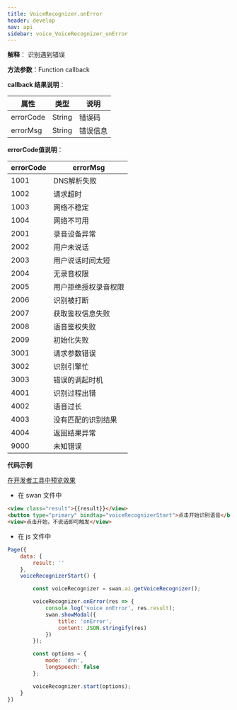 ```yaml
---
title: VoiceRecognizer.onError
header: develop
nav: api
sidebar: voice_VoiceRecognizer_onError
---
```


**解释**： 识别遇到错误

**方法参数**：Function callback

**callback 结果说明**：

|属性 | 类型 | 说明 |
|---- | ---- | ---- |
|errorCode |String | 错误码 |
|errorMsg |String | 错误信息 |

**errorCode值说明**：

|errorCode|errorMsg|
|---- | ---- |
|1001|	DNS解析失败|
|1002|	请求超时|
|1003|	网络不稳定|	
|1004|	网络不可用|	
|2001|	录音设备异常|
|2002|	用户未说话|
|2003|	用户说话时间太短|
|2004|	无录音权限|
|2005|	用户拒绝授权录音权限|
|2006|	识别被打断|
|2007|	获取鉴权信息失败|
|2008|	语音鉴权失败|
|2009|	初始化失败|
|3001|	请求参数错误|
|3002|	识别引擎忙|
|3003|	错误的调起时机|
|4001|	识别过程出错|
|4002|	语音过长|
|4003|	没有匹配的识别结果|
|4004|	返回结果异常|
|9000|	未知错误|

**代码示例**


<a href="swanide://fragment/7d1e8fc4330a304c903d2e9321e5e0151573734651295" title="在开发者工具中预览效果" target="_self">在开发者工具中预览效果</a>
* 在 swan 文件中

```html
<view class="result">{{result}}</view>
<button type="primary" bindtap="voiceRecognizerStart">点击开始识别语音</button>
<view>点击开始，不说话即可触发</view>
```
* 在 js 文件中

```js
Page({
    data: {
        result: ''
    },
    voiceRecognizerStart() {

        const voiceRecognizer = swan.ai.getVoiceRecognizer();

        voiceRecognizer.onError(res => {
            console.log('voice onError', res.result);
            swan.showModal({
                title: 'onError',
                content: JSON.stringify(res)
            })
        });

        const options = {
            mode: 'dnn',
            longSpeech: false
        };

        voiceRecognizer.start(options);
    }
})

```